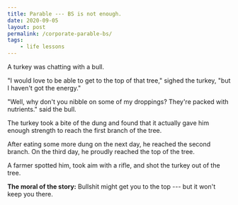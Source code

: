 ```yaml
---
title: Parable --- BS is not enough.
date: 2020-09-05
layout: post
permalink: /corporate-parable-bs/
tags:
    - life lessons
---
```


A turkey was chatting with a bull. 

"I would love to be able to get to the top of that tree," sighed the turkey, "but I haven't got the energy."

"Well, why don't you nibble on some of my droppings? They're packed with nutrients." said the bull.

The turkey took a bite of the dung and found that it actually gave him enough strength to reach the first branch of the tree. 

After eating some more dung on the next day, he reached the second branch. On the third day, he proudly reached the top of the tree.

A farmer spotted him, took aim with a rifle, and shot the turkey out of the tree.

**The moral of the story:** Bullshit might get you to the top --- but it won't keep you there.